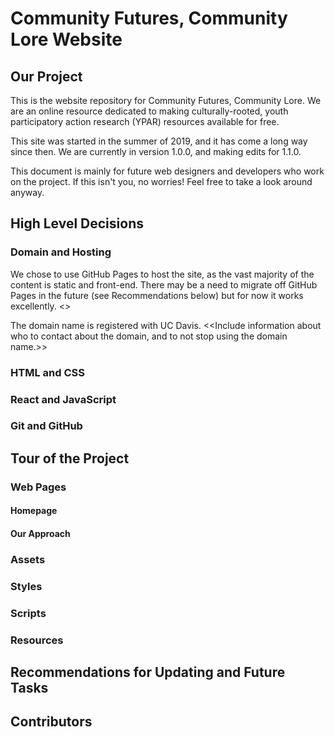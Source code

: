 # Community Futures, Community Lore Website

## Our Project
This is the website repository for Community Futures, Community Lore. We are an online resource dedicated to making culturally-rooted, youth participatory action research (YPAR) resources available for free.

This site was started in the summer of 2019, and it has come a long way since then. We are currently in version 1.0.0, and making edits for 1.1.0. 

This document is mainly for future web designers and developers who work on the project. If this isn't you, no worries! Feel free to take a look around anyway.

## High Level Decisions

### Domain and Hosting
We chose to use GitHub Pages to host the site, as the vast majority of the content is static and front-end. There may be a need to migrate off GitHub Pages in the future (see Recommendations below) but for now it works excellently. <<Include information about how to manage the GitHub pages stuff.>>

The domain name is registered with UC Davis. <<Include information about who to contact about the domain, and to not stop using the domain name.>>

### HTML and CSS

### React and JavaScript

### Git and GitHub

## Tour of the Project

### Web Pages

#### Homepage

#### Our Approach

### Assets

### Styles

### Scripts

### Resources

## Recommendations for Updating and Future Tasks

## Contributors
